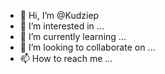 - 👋 Hi, I’m @Kudziep
- 👀 I’m interested in ...
- 🌱 I’m currently learning ...
- 💞️ I’m looking to collaborate on ...
- 📫 How to reach me ...

<!---
Kudziep/Kudziep is a ✨ special ✨ repository because its `README.md` (this file) appears on your GitHub profile.
You can click the Preview link to take a look at your changes.
--->
